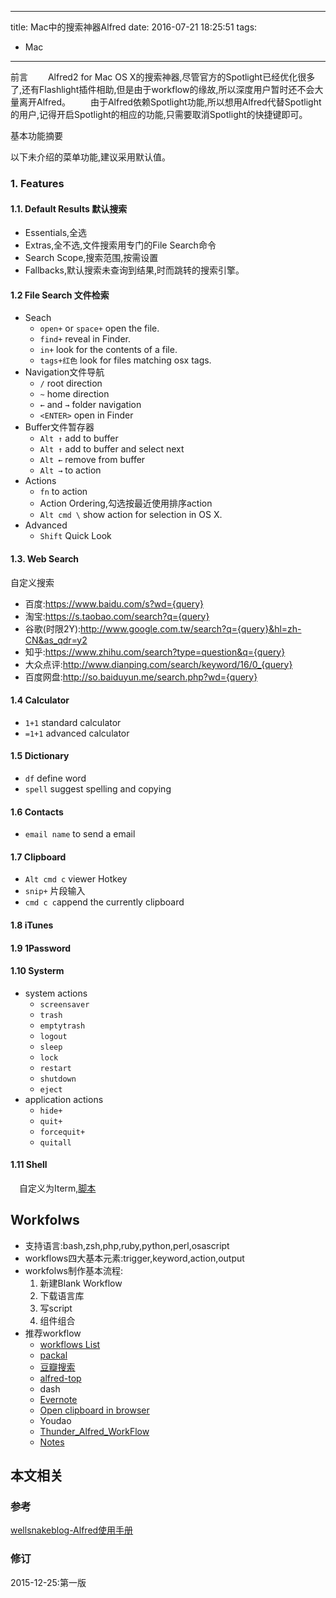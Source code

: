 ----
title: Mac中的搜索神器Alfred
date: 2016-07-21 18:25:51
tags:
- Mac
----
前言
&emsp;&emsp;Alfred2 for Mac OS X的搜索神器,尽管官方的Spotlight已经优化很多了,还有Flashlight插件相助,但是由于workflow的缘故,所以深度用户暂时还不会大量离开Alfred。
&emsp;&emsp;由于Alfred依赖Spotlight功能,所以想用Alfred代替Spotlight的用户,记得开启Spotlight的相应的功能,只需要取消Spotlight的快捷键即可。

基本功能摘要

以下未介绍的菜单功能,建议采用默认值。

### 1. Features

#### 1.1. Default Results 默认搜索

- Essentials,全选
- Extras,全不选,文件搜索用专门的File Search命令
- Search Scope,搜索范围,按需设置
- Fallbacks,默认搜索未查询到结果,时而跳转的搜索引擎。

#### 1.2 File Search 文件检索

- Seach
    - `open+` or `space+` open the file.
    - `find+` reveal in Finder.
    - `in+` look for the contents of a file.
    - `tags+红色` look for files matching osx tags.
- Navigation文件导航
    - `/` root direction
    - `~` home direction
    - `←` and `→` folder navigation
    - `<ENTER>` open in Finder
- Buffer文件暂存器
    - `Alt ↑` add to buffer
    - `Alt ↑` add to buffer and select next
    - `Alt ←` remove from buffer
    - `Alt →` to action
- Actions
    - `fn` to action
    - Action Ordering,勾选按最近使用排序action
    - `Alt cmd \` show action for selection in OS X.
- Advanced
    - `Shift` Quick Look
    
#### 1.3. Web Search
自定义搜索

- 百度:https://www.baidu.com/s?wd={query}
- 淘宝:https://s.taobao.com/search?q={query}
- 谷歌(时限2Y):http://www.google.com.tw/search?q={query}&hl=zh-CN&as_qdr=y2
- 知乎:https://www.zhihu.com/search?type=question&q={query}
- 大众点评:http://www.dianping.com/search/keyword/16/0_{query}
- 百度网盘:http://so.baiduyun.me/search.php?wd={query}

#### 1.4 Calculator

- `1+1` standard calculator
- `=1+1` advanced calculator


#### 1.5 Dictionary

- `df` define word
- `spell` suggest spelling and copying

#### 1.6 Contacts

- `email name` to send a email

#### 1.7 Clipboard

- `Alt cmd c` viewer Hotkey
- `snip+` 片段输入
- `cmd c c`append the currently clipboard
 
#### 1.8 iTunes

#### 1.9 1Password

#### 1.10 Systerm
- system actions
    - `screensaver`
    - `trash`
    - `emptytrash`
    - `logout`
    - `sleep`
    - `lock`
    - `restart`
    - `shutdown`
    - `eject`
- application actions
    - `hide+`
    - `quit+`
    - `forcequit+`
    - `quitall`

#### 1.11 Shell
&emsp;自定义为Iterm,[脚本](https://github.com/stuartcryan/custom-iterm-applescripts-for-alfred/blob/master/custom_iterm_script_iterm_2.1.1.applescript)

Workfolws
----

- 支持语言:bash,zsh,php,ruby,python,perl,osascript
- workflows四大基本元素:trigger,keyword,action,output
- workfolws制作基本流程:
    1. 新建Blank Workflow
    2. 下载语言库
    3. 写script
    4. 组件组合
- 推荐workflow
    - [workflows List](http://www.alfredworkflow.com)
    - [packal](http://www.packal.org)
    - [豆瓣搜索](http://lucifr.com/2013/03/14/douban-workflow-for-alfred-v2/)
    - [alfred-top](http://github.com/pstadler/alfred-top)
    - dash
    - [Evernote](http://www.packal.org/workflow/evernote)
    - [Open clipboard in browser](http://www.somebits.com/weblog/)
    - Youdao
    - [Thunder_Alfred_WorkFlow](https://github.com/qiaoxueshi/Thunder_Alfred_WorkFlow/)
    - [Notes](http://www.packal.org/workflow/notes)

## 本文相关
### 参考
[wellsnakeblog-Alfred使用手册](http://wellsnake.com/jekyll/update/2014/08/16/001/)
### 修订
2015-12-25:第一版
